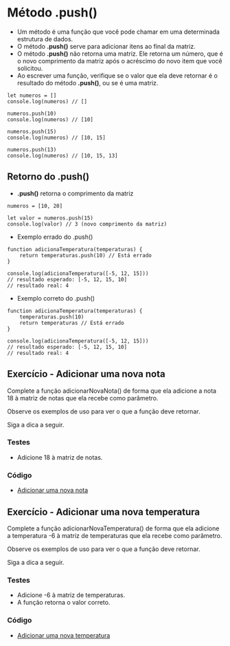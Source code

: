 # Método .push()

- Um método é uma função que você pode chamar em uma determinada estrutura de dados.
- O método **.push()** serve para adicionar itens ao final da matriz.
- O método **.push()** não retorna uma matriz. Ele retorna um número, que é o novo comprimento da matriz após o acréscimo do novo item que você solicitou. 
- Ao escrever uma função, verifique se o valor que ela deve retornar é o resultado do método **.push()**, ou se é uma matriz.

```
let numeros = []
console.log(numeros) // []

numeros.push(10)
console.log(numeros) // [10]

numeros.push(15)
console.log(numeros) // [10, 15]

numeros.push(13)
console.log(numeros) // [10, 15, 13]
```

## Retorno do .push()

- **.push()** retorna o comprimento da matriz

```
numeros = [10, 20]

let valor = numeros.push(15)
console.log(valor) // 3 (novo comprimento da matriz)
```

- Exemplo errado do .push()

```
function adicionaTemperatura(temperaturas) {
    return temperaturas.push(10) // Está errado
} 

console.log(adicionaTemperatura([-5, 12, 15]))
// resultado esperado: [-5, 12, 15, 10]
// resultado real: 4
```

- Exemplo correto do .push()

```
function adicionaTemperatura(temperaturas) {
    temperaturas.push(10) 
    return temperaturas // Está errado
} 

console.log(adicionaTemperatura([-5, 12, 15]))
// resultado esperado: [-5, 12, 15, 10]
// resultado real: 4
```

## Exercício - Adicionar uma nova nota
Complete a função adicionarNovaNota() de forma que ela adicione a nota 18 à matriz de notas que ela recebe como parâmetro.

Observe os exemplos de uso para ver o que a função deve retornar.

Siga a dica a seguir.

### Testes
- Adicione 18 à matriz de notas.

### Código

- [Adicionar uma nova nota](./adicionarUmaNovaNota.js)

## Exercício - Adicionar uma nova temperatura
Complete a função adicionarNovaTemperatura() de forma que ela adicione a temperatura -6 à matriz de temperaturas que ela recebe como parâmetro.

Observe os exemplos de uso para ver o que a função deve retornar.

Siga a dica a seguir.

### Testes
- Adicione -6 à matriz de temperaturas.
- A função retorna o valor correto.

### Código

- [Adicionar uma nova temperatura](./adicionarUmaNovaTemperatura.js)